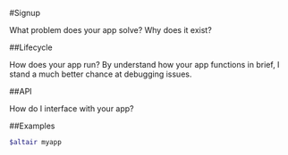 #Signup

What problem does your app solve? Why does it exist?

##Lifecycle

How does your app run? By understand how your app functions in brief, I stand a much better chance at debugging issues.

##API

How do I interface with your app?

##Examples

```bash
$altair myapp
```

